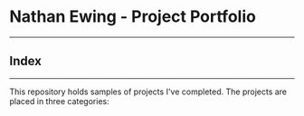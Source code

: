 # Nathan Ewing - Project Portfolio

---

## Index

---

This repository holds samples of projects I've completed.  The projects are placed in three categories:


